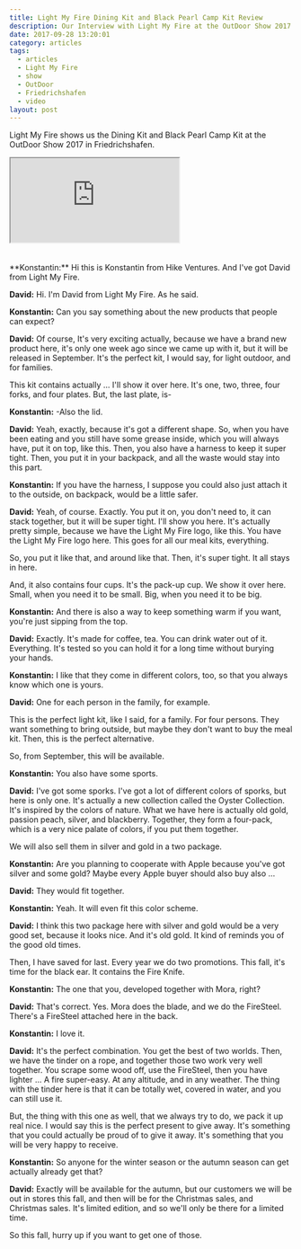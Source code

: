 ```yaml
---
title: Light My Fire Dining Kit and Black Pearl Camp Kit Review
description: Our Interview with Light My Fire at the OutDoor Show 2017
date: 2017-09-28 13:20:01
category: articles
tags:
  - articles
  - Light My Fire
  - show
  - OutDoor
  - Friedrichshafen
  - video
layout: post
---
```


Light My Fire shows us the Dining Kit and Black Pearl Camp Kit at the OutDoor Show 2017 in Friedrichshafen.

<div class="embed-responsive embed-responsive-16by9">
    <iframe class="embed-responsive-item" src="https://www.youtube.com/embed/v8mFsl8mYgQ"></iframe>
</div>
<br>
<!--more-->
<div id="amzn-assoc-ad-cc781bfd-577f-4efb-9da6-75cb9fc7d1c2"></div><script async src="//z-na.amazon-adsystem.com/widgets/onejs?MarketPlace=US&adInstanceId=cc781bfd-577f-4efb-9da6-75cb9fc7d1c2"></script><br>
**Konstantin:**	Hi this is Konstantin from Hike Ventures. And I've got David from Light My Fire.

**David:**	Hi. I'm David from Light My Fire. As he said.

**Konstantin:**	Can you say something about the new products that people can expect?

**David:**	Of course, It's very exciting actually, because we have a brand new product here, it's only one week ago since we came up with it, but it will be released in September. It's the perfect kit, I would say, for light outdoor, and for families.

This kit contains actually ... I'll show it over here. It's one, two, three, four forks, and four plates. But, the last plate, is-

**Konstantin:**	-Also the lid.

**David:**	Yeah, exactly, because it's got a different shape. So, when you have been eating and you still have some grease inside, which you will always have, put it on top, like this. Then, you also have a harness to keep it super tight. Then, you put it in your backpack, and all the waste would stay into this part.

**Konstantin:**	If you have the harness, I suppose you could also just attach it to the outside, on backpack, would be a little safer.

**David:**	Yeah, of course. Exactly. You put it on, you don't need to, it can stack together, but it will be super tight. I'll show you here. It's actually pretty simple, because we have the Light My Fire logo, like this. You have the Light My Fire logo here. This goes for all our meal kits, everything.

So, you put it like that, and around like that. Then, it's super tight. It all stays in here.

And, it also contains four cups. It's the pack-up cup. We show it over here. Small, when you need it to be small. Big, when you need it to be big.

**Konstantin:**	And there is also a way to keep something warm if you want, you're just sipping from the top.

**David:**	Exactly. It's made for coffee, tea. You can drink water out of it. Everything. It's tested so you can hold it for a long time without burying your hands.

**Konstantin:**	I like that they come in different colors, too, so that you always know which one is yours.

**David:**	One for each person in the family, for example.

This is the perfect light kit, like I said, for a family. For four persons. They want something to bring outside, but maybe they don't want to buy the meal kit. Then, this is the perfect alternative.

So, from September, this will be available.

**Konstantin:**	You also have some sports.

**David:**	I've got some sporks. I've got a lot of different colors of sporks, but here is only one. It's actually a new collection called the Oyster Collection. It's inspired by the colors of nature. What we have here is actually old gold, passion peach, silver, and blackberry. Together, they form a four-pack, which is a very nice palate of colors, if you put them together.

We will also sell them in silver and gold in a two package.

**Konstantin:**	Are you planning to cooperate with Apple because you've got silver and some gold? Maybe every Apple buyer should also buy also ...

**David:**	They would fit together.

**Konstantin:**	Yeah. It will even fit this color scheme.

**David:**	I think this two package here with silver and gold would be a very good set, because it looks nice. And it's old gold. It
kind of reminds you of the good old times.

Then, I have saved for last. Every year we do two promotions. This fall, it's time for the black ear. It contains the Fire Knife.

**Konstantin:**	The one that you, developed together with Mora, right?

**David:**	That's correct. Yes. Mora does the blade, and we do the FireSteel. There's a FireSteel attached here in the back.

**Konstantin:**	I love it.

**David:**	It's the perfect combination. You get the best of two worlds.
Then, we have the tinder on a rope, and together those two work very well together. You scrape some wood off, use the FireSteel, then you have lighter ... A fire super-easy. At any altitude, and in any weather. The thing with the tinder here is that it can be totally wet, covered in water, and you can still use it.

But, the thing with this one as well, that we always try to do, we pack it up real nice. I would say this is the perfect present to give away. It's something that you could actually be proud of to give it away. It's something that you will be very happy to receive.

**Konstantin:**	So anyone for the winter season or the autumn season can get actually already get that?

**David:**	Exactly will be available for the autumn, but our customers we will be out in stores this fall, and then will be for the Christmas sales, and Christmas sales. It's limited edition, and so we'll only be there for a limited time.

So this fall, hurry up if you want to get one of those.

